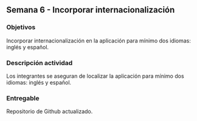 ## Semana 6 - Incorporar internacionalización

### Objetivos

Incorporar internacionalización en la aplicación para mínimo dos idiomas: inglés y español.

### **Descripción actividad**

Los integrantes se aseguran de localizar la aplicación para mínimo dos idiomas: inglés y español.

### Entregable

Repositorio de Github actualizado.
